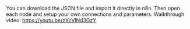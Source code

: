 You can download the JSON file and import it directly in n8n. Then open each node and setup your own connections and parameters.
Walkthrough video: https://youtu.be/zXcVlNd3GzY

